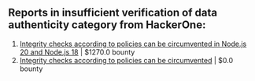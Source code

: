 ## Reports in insufficient verification of data authenticity category from HackerOne:
1. [Integrity checks according to policies can be circumvented in Node.js 20 and Node.js 18](https://hackerone.com/reports/2208860) | $1270.0 bounty
2. [Integrity checks according to policies can be circumvented](https://hackerone.com/reports/2094235) | $0.0 bounty